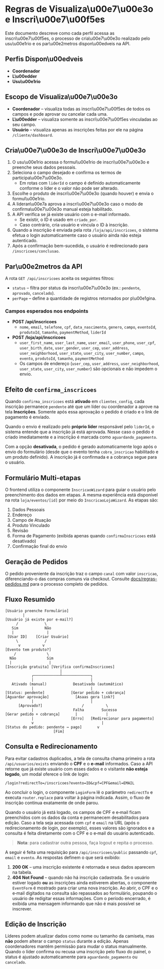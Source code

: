 # Regras de Visualiza\u00e7\u00e3o e Inscri\u00e7\u00f5es

Este documento descreve como cada perfil acessa as inscri\u00e7\u00f5es, o processo de cria\u00e7\u00e3o realizado pelo usu\u00e1rio e os par\u00e2metros dispon\u00edveis na API.

## Perfis Dispon\u00edveis

- **Coordenador**
- **L\u00edder**
- **Usu\u00e1rio**

## Escopo de Visualiza\u00e7\u00e3o

- **Coordenador** – visualiza todas as inscri\u00e7\u00f5es de todos os campos e pode aprovar ou cancelar cada uma.
- **L\u00edder** – visualiza somente as inscri\u00e7\u00f5es vinculadas ao seu campo.
- **Usuário** – visualiza apenas as inscrições feitas por ele na página `/cliente/dashboard`.

## Cria\u00e7\u00e3o de Inscri\u00e7\u00e3o

1. O usu\u00e1rio acessa o formul\u00e1rio de inscri\u00e7\u00e3o e preenche seus dados pessoais.
2. Seleciona o campo desejado e confirma os termos de participa\u00e7\u00e3o.
   - Em rotas com `liderId` o campo é definido automaticamente conforme o líder e o valor não pode ser alterado.
3. Escolhe o produto de inscri\u00e7\u00e3o (quando houver) e envia o formul\u00e1rio.
4. A lideran\u00e7a aprova a inscri\u00e7\u00e3o caso o modo de confirma\u00e7\u00e3o manual esteja habilitado.
5. A API verifica se já existe usuário com o e-mail informado.
   - Se existir, o ID é usado em `criado_por`.
   - Caso contrário, cria usuário e vincula o ID à inscrição.
6. Quando a inscrição é enviada pela rota `/loja/api/inscricoes`, o sistema
   efetua o login automaticamente caso o usuário ainda não esteja autenticado.
7. Após a confirmação bem-sucedida, o usuário é redirecionado para `/inscricoes/conclusao`.

## Par\u00e2metros da API

A rota `GET /api/inscricoes` aceita os seguintes filtros:

- `status` – filtra por status da inscri\u00e7\u00e3o (ex.: `pendente`, `aprovado`, `cancelado`).
- `perPage` – define a quantidade de registros retornados por p\u00e1gina.

### Campos esperados nos endpoints

- **POST /api/inscricoes**
  - `nome`, `email`, `telefone`, `cpf`, `data_nascimento`, `genero`, `campo`, `eventoId`, `produtoId`, `tamanho`, `paymentMethod`, `liderId`
- **POST /loja/api/inscricoes**
  - `user_first_name`, `user_last_name`, `user_email`, `user_phone`, `user_cpf`, `user_birth_date`, `user_gender`, `user_cep`, `user_address`, `user_neighborhood`, `user_state`, `user_city`, `user_number`, `campo`, `evento`, `produtoId`, `tamanho`, `paymentMethod`
  - Os campos de endereço (`user_cep`, `user_address`, `user_neighborhood`, `user_state`, `user_city`, `user_number`) são opcionais e não impedem o envio.

## Efeito de `confirma_inscricoes`

Quando `confirma_inscricoes` está **ativado** em `clientes_config`, cada inscrição permanece `pendente` até que um líder ou coordenador a aprove na tela **Inscrições**. Somente após essa aprovação o pedido é criado e o link de pagamento é enviado.

Quando o envio é realizado pelo **próprio líder** responsável pelo `liderId`, o sistema entende que a inscrição já está aprovada. Nesse caso o pedido é criado imediatamente e a inscrição é marcada como `aguardando_pagamento`.

Com a opção **desativada**, o pedido é gerado automaticamente logo após o envio do formulário (desde que o evento tenha `cobra_inscricao` habilitado e um produto definido). A inscrição já é confirmada e a cobrança segue para o usuário.

## Formulário Multi-etapas

O frontend utiliza o componente `InscricaoWizard` para guiar o usuário pelo preenchimento dos dados em etapas. A mesma experiência está disponível na rota `loja/eventos/[id]` por meio do `InscricaoLojaWizard`.
As etapas são:

1. Dados Pessoais
2. Endereço
3. Campo de Atuação
4. Produto Vinculado
5. Revisão
6. Forma de Pagamento (exibida apenas quando `confirmaInscricoes` está desativado)
7. Confirmação final do envio

## Geração de Pedidos

O pedido proveniente da inscrição traz o campo `canal` com valor `inscricao`, diferenciando-o das compras comuns via checkout. Consulte [docs/regras-pedidos.md](docs/regras-pedidos.md) para o processo completo de pedidos.

## Fluxo Resumido

```text
[Usuário preenche Formulário]
        |
[Usuário já existe por e-mail?]
     /            \
   Sim            Não
   |               |
 [Usar ID]    [Criar Usuário]
     \            /
      v          v
[Evento tem produto?]
    /              \
  Não              Sim
  |                 |
[Inscrição gratuita] [Verifica confirmaInscricoes]
                         |
            ┌────────────┴─────────────┐
            |                          |
   Ativado (manual)            Desativado (automático)
            |                          |
[Status: pendente]            [Gerar pedido + cobrança]
[Aguardar aprovação]            [Asaas gera link?]
            |                          |
      [Aprovado?]                  /          \
            |                  Falha        Sucesso
[Gerar pedido + cobrança]       |             |
            |                 [Erro]   [Redirecionar para pagamento]
            v                               |
[Status do pedido: pendente → pago]       v
                      [Fim]
```

## Consulta e Redirecionamento

Para evitar cadastros duplicados, a tela de consulta chama primeiro a rota
`/api/usuarios/exists` enviando o **CPF** e o **e-mail** informados. Caso a API
retorne que já existe usuário com esses dados e o visitante **não esteja logado**, um
modal oferece o link de login:

```
/login?redirectTo=/inscricoes?evento=ID&cpf=CPF&email=EMAIL
```

Ao concluir o login, o componente `LoginForm` lê o parâmetro `redirectTo` e
executa `router.replace` para voltar à página indicada. Assim, o fluxo de
inscrição continua exatamente de onde parou.

Quando o usuário já está logado, os campos de CPF e e‑mail ficam preenchidos com
os dados da conta e permanecem desabilitados para edição. Caso a tela seja
acessada com `cpf` e `email` na URL (após o redirecionamento de login, por
exemplo), esses valores são ignorados e a consulta é feita diretamente com o CPF
e o e‑mail do usuário autenticado.

> **Nota**: para cadastrar outra pessoa, faça logout e repita o processo.

A seguir é feita uma requisição para `/api/inscricoes/public` passando `cpf`,
`email` e `evento`. As respostas definem o que será exibido:

1. **200 OK** – uma inscrição existente é retornada e seus dados aparecem na
   tabela.
2. **404 Not Found** – quando não há inscrição cadastrada. Se o usuário estiver
   logado **ou** as inscrições ainda estiverem abertas, o componente `EventForm`
   é mostrado para criar uma nova inscrição. Ao abrir, o CPF e o e‑mail
   digitados na consulta são repassados ao formulário, poupando o usuário de
   redigitar essas informações. Com o período encerrado, é exibida uma mensagem
   informando que não é mais possível se inscrever.

## Edição de Inscrição

Líderes podem atualizar dados como nome ou tamanho da camiseta, mas **não**
podem alterar o campo `status` durante a edição. Apenas coordenadores mantêm
permissão para mudar o status manualmente.
Quando o líder confirma ou recusa uma inscrição pelo fluxo do painel,
o status é ajustado automaticamente para `aguardando_pagamento` ou `cancelado`.
